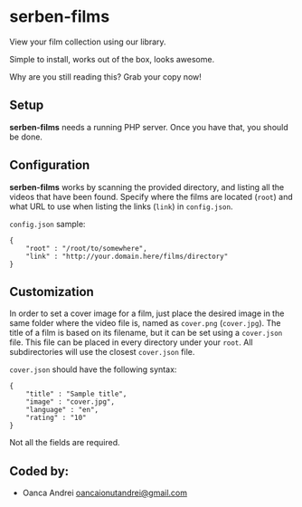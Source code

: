 # serben-films

View your film collection using our library.

Simple to install, works out of the box, looks awesome.

Why are you still reading this? Grab your copy now!

## Setup

**serben-films** needs a running PHP server. Once you have that, you should be done.

## Configuration

**serben-films** works by scanning the provided directory, and listing all the videos that have been found.
Specify where the films are located (`root`) and what URL to use when listing the links (`link`) in `config.json`.

`config.json` sample:
```shell
{
	"root" : "/root/to/somewhere",
	"link" : "http://your.domain.here/films/directory"
}
```

## Customization
In order to set a cover image for a film, just place the desired image in the same folder where the video file is, named as `cover.png` (`cover.jpg`).
The title of a film is based on its filename, but it can be set using a `cover.json` file. This file can be placed in every directory under your `root`. All subdirectories will use the closest `cover.json` file.

`cover.json` should have the following syntax:

```shell
{
	"title" : "Sample title",
	"image" : "cover.jpg",
	"language" : "en",
	"rating" : "10"
}
```
Not all the fields are required.

## Coded by:

- Oanca Andrei <oancaionutandrei@gmail.com>